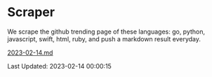 # Scraper

We scrape the github trending page of these languages: go, python, javascript, swift, html, ruby, and push a markdown result everyday.

[2023-02-14.md](https://github.com/henson/Scraper/blob/master/2023-02-14.md)

Last Updated: 2023-02-14 00:00:15
